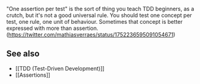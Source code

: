 
"One assertion per test" is the sort of thing you teach TDD beginners, as a crutch, but it's not a good universal rule. You should test one concept per test, one rule, one unit of behaviour. Sometimes that concept is better expressed with more than assertion. (https://twitter.com/mathiasverraes/status/1752236595091054671)

## See also

- [[TDD (Test-Driven Development)]]
- [[Assertions]]